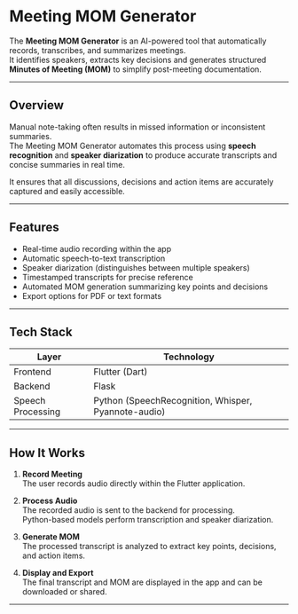 # Meeting MOM Generator

The **Meeting MOM Generator** is an AI-powered tool that automatically records, transcribes, and summarizes meetings.  
It identifies speakers, extracts key decisions and generates structured **Minutes of Meeting (MOM)** to simplify post-meeting documentation.

---

## Overview

Manual note-taking often results in missed information or inconsistent summaries.  
The Meeting MOM Generator automates this process using **speech recognition** and **speaker diarization** to produce accurate transcripts and concise summaries in real time.  

It ensures that all discussions, decisions and action items are accurately captured and easily accessible.

---

## Features

- Real-time audio recording within the app  
- Automatic speech-to-text transcription  
- Speaker diarization (distinguishes between multiple speakers)  
- Timestamped transcripts for precise reference  
- Automated MOM generation summarizing key points and decisions  
- Export options for PDF or text formats  

---

## Tech Stack

| Layer | Technology |
|-------|-------------|
| Frontend | Flutter (Dart) |
| Backend | Flask |
| Speech Processing | Python (SpeechRecognition, Whisper, Pyannote-audio) |

---

## How It Works

1. **Record Meeting**  
   The user records audio directly within the Flutter application.

2. **Process Audio**  
   The recorded audio is sent to the backend for processing.  
   Python-based models perform transcription and speaker diarization.

3. **Generate MOM**  
   The processed transcript is analyzed to extract key points, decisions, and action items.

4. **Display and Export**  
   The final transcript and MOM are displayed in the app and can be downloaded or shared.

---

